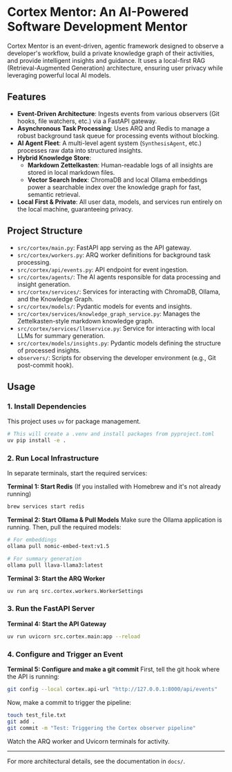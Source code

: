 # Cortex Mentor: An AI-Powered Software Development Mentor

Cortex Mentor is an event-driven, agentic framework designed to observe a developer's workflow, build a private knowledge graph of their activities, and provide intelligent insights and guidance. It uses a local-first RAG (Retrieval-Augmented Generation) architecture, ensuring user privacy while leveraging powerful local AI models.

## Features
- **Event-Driven Architecture**: Ingests events from various observers (Git hooks, file watchers, etc.) via a FastAPI gateway.
- **Asynchronous Task Processing**: Uses ARQ and Redis to manage a robust background task queue for processing events without blocking.
- **AI Agent Fleet**: A multi-level agent system (`SynthesisAgent`, etc.) processes raw data into structured insights.
- **Hybrid Knowledge Store**: 
    - **Markdown Zettelkasten**: Human-readable logs of all insights are stored in local markdown files.
    - **Vector Search Index**: ChromaDB and local Ollama embeddings power a searchable index over the knowledge graph for fast, semantic retrieval.
- **Local First & Private**: All user data, models, and services run entirely on the local machine, guaranteeing privacy.

## Project Structure
- `src/cortex/main.py`: FastAPI app serving as the API gateway.
- `src/cortex/workers.py`: ARQ worker definitions for background task processing.
- `src/cortex/api/events.py`: API endpoint for event ingestion.
- `src/cortex/agents/`: The AI agents responsible for data processing and insight generation.
- `src/cortex/services/`: Services for interacting with ChromaDB, Ollama, and the Knowledge Graph.
- `src/cortex/models/`: Pydantic models for events and insights.
- `src/cortex/services/knowledge_graph_service.py`: Manages the Zettelkasten-style markdown knowledge graph.
- `src/cortex/services/llmservice.py`: Service for interacting with local LLMs for summary generation.
- `src/cortex/models/insights.py`: Pydantic models defining the structure of processed insights.
- `observers/`: Scripts for observing the developer environment (e.g., Git post-commit hook).

## Usage

### 1. Install Dependencies
This project uses `uv` for package management.
```zsh
# This will create a .venv and install packages from pyproject.toml
uv pip install -e .
```

### 2. Run Local Infrastructure
In separate terminals, start the required services:

**Terminal 1: Start Redis**
(If you installed with Homebrew and it's not already running)
```zsh
brew services start redis
```

**Terminal 2: Start Ollama & Pull Models**
Make sure the Ollama application is running. Then, pull the required models:
```zsh
# For embeddings
ollama pull nomic-embed-text:v1.5

# For summary generation
ollama pull llava-llama3:latest
```

**Terminal 3: Start the ARQ Worker**
```zsh
uv run arq src.cortex.workers.WorkerSettings
```

### 3. Run the FastAPI Server

**Terminal 4: Start the API Gateway**
```zsh
uv run uvicorn src.cortex.main:app --reload
```

### 4. Configure and Trigger an Event

**Terminal 5: Configure and make a git commit**
First, tell the git hook where the API is running:
```zsh
git config --local cortex.api-url "http://127.0.0.1:8000/api/events"
```
Now, make a commit to trigger the pipeline:
```zsh
touch test_file.txt
git add .
git commit -m "Test: Triggering the Cortex observer pipeline"
```
Watch the ARQ worker and Uvicorn terminals for activity.

---
For more architectural details, see the documentation in `docs/`.
